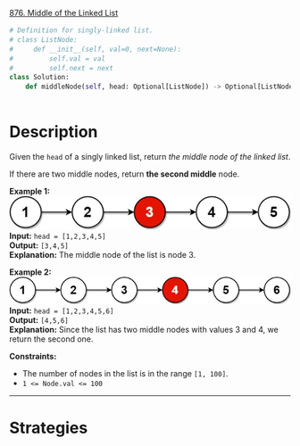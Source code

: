 [876. Middle of the Linked List](https://leetcode.com/problems/middle-of-the-linked-list/)

```python
# Definition for singly-linked list.
# class ListNode:
#     def __init__(self, val=0, next=None):
#         self.val = val
#         self.next = next
class Solution:
    def middleNode(self, head: Optional[ListNode]) -> Optional[ListNode]:
        
```

# Description

Given the `head` of a singly linked list, return _the middle node of the linked list_.

If there are two middle nodes, return **the second middle** node.

**Example 1:**  
![](!assets/attachments/Pasted%20image%2020240426151128.png)  
**Input:** `head = [1,2,3,4,5]`  
**Output:** `[3,4,5]`  
**Explanation:** The middle node of the list is node 3.

**Example 2:**  
![](!assets/attachments/Pasted%20image%2020240426151136.png)  
**Input:** `head = [1,2,3,4,5,6]`  
**Output:** `[4,5,6]`  
**Explanation:** Since the list has two middle nodes with values 3 and 4, we return the second one.

**Constraints:**
- The number of nodes in the list is in the range `[1, 100]`.
- `1 <= Node.val <= 100`

---

# Strategies

